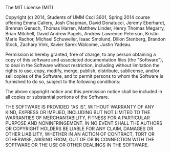 The MIT License (MIT)

Copyright (c) 2014, Students of UMM Csci 3601, Spring 2014 course offering
Emma Callery, 
Josh Chapman, 
David Donatucci, 
Jeremy Eberhardt, 
Brennan Gensch, 
Thomas Harren, 
Matthew Linder, 
Henry Thomas Megarry, 
Brian Mitchell, 
David Andrew Pagels, 
Andrew Lawrence Peterson, 
Kristin Marie Rachor, 
Michael Schuweiler, 
Isaac Smolund, 
Dillon Stenberg, 
Brandon Stock, 
Zachary Vink, 
Xavier Sarek Walcome, 
Justin Yadeau.

Permission is hereby granted, free of charge, to any person obtaining a copy
of this software and associated documentation files (the "Software"), to deal
in the Software without restriction, including without limitation the rights
to use, copy, modify, merge, publish, distribute, sublicense, and/or sell
copies of the Software, and to permit persons to whom the Software is
furnished to do so, subject to the following conditions:

The above copyright notice and this permission notice shall be included in all
copies or substantial portions of the Software.

THE SOFTWARE IS PROVIDED "AS IS", WITHOUT WARRANTY OF ANY KIND, EXPRESS OR
IMPLIED, INCLUDING BUT NOT LIMITED TO THE WARRANTIES OF MERCHANTABILITY,
FITNESS FOR A PARTICULAR PURPOSE AND NONINFRINGEMENT. IN NO EVENT SHALL THE
AUTHORS OR COPYRIGHT HOLDERS BE LIABLE FOR ANY CLAIM, DAMAGES OR OTHER
LIABILITY, WHETHER IN AN ACTION OF CONTRACT, TORT OR OTHERWISE, ARISING FROM,
OUT OF OR IN CONNECTION WITH THE SOFTWARE OR THE USE OR OTHER DEALINGS IN THE
SOFTWARE.
